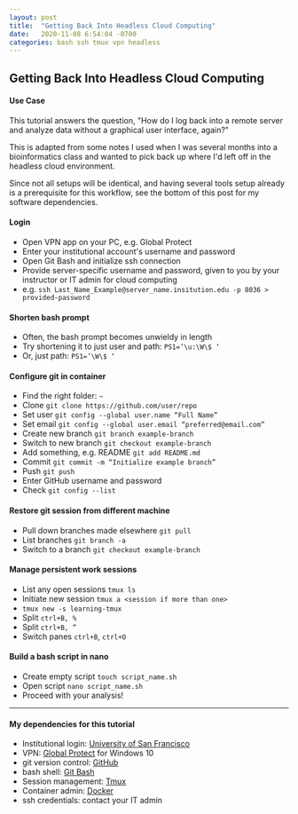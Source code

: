 ```yaml
---
layout: post
title:  "Getting Back Into Headless Cloud Computing"
date:   2020-11-08 6:54:04 -0700
categories: bash ssh tmux vpn headless
---
```

## Getting Back Into Headless Cloud Computing
#### Use Case
This tutorial answers the question, "How do I log back into a remote server and analyze data without a graphical user interface, again?"

This is adapted from some notes I used when I was several months into a bioinformatics class and wanted to pick back up where I'd left off in the headless cloud environment.

Since not all setups will be identical, and having several tools setup already is a prerequisite for this workflow, see the bottom of this post for my software dependencies.

#### Login
* Open VPN app on your PC, e.g. Global Protect
 * Enter your institutional account's username and password
* Open Git Bash and initialize ssh connection
 * Provide server-specific username and password, given to you by your instructor or IT admin for cloud computing
 * e.g. `ssh Last_Name_Example@server_name.insitution.edu -p 8036 > provided-password`

#### Shorten bash prompt
 * Often, the bash prompt becomes unwieldy in length
 * Try shortening it to just user and path: `PS1=’\u:\W\$ ‘`
 * Or, just path: `PS1=’\W\$ ‘`

#### Configure git in container
* Find the right folder: `~`
* Clone `git clone https://github.com/user/repo`
* Set user `git config --global user.name “Full Name”`
* Set email `git config --global user.email “preferred@email.com”`
* Create new branch `git branch example-branch`
* Switch to new branch `git checkout example-branch`
* Add something, e.g. README `git add README.md`
* Commit `git commit -m “Initialize example branch”`
* Push `git push`
* Enter GitHub username and password
* Check `git config --list`

#### Restore git session from different machine
* Pull down branches made elsewhere `git pull`
* List branches `git branch -a`
* Switch to a branch `git checkout example-branch`

#### Manage persistent work sessions
 * List any open sessions `tmux ls`
 * Initiate new session `tmux a <session if more than one>`
 * `tmux new -s learning-tmux`
 * Split `ctrl+B, %`
 * Split `ctrl+B, ”`
 * Switch panes `ctrl+B`, `ctrl+O`

#### Build a bash script in nano
* Create empty script `touch script_name.sh`
* Open script `nano script_name.sh`
* Proceed with your analysis!
---------
#### My dependencies for this tutorial
* Institutional login: [University of San Francisco][usf]
* VPN: [Global Protect][global-protect] for Windows 10
* git version control: [GitHub][github]
* bash shell: [Git Bash][git-bash]
* Session management: [Tmux][tmux]
* Container admin: [Docker][docker]
* ssh credentials: contact your IT admin

[usf]: https://www.usfca.edu/arts-sciences/graduate-programs/biotechnology
[global-protect]: https://www.paloaltonetworks.com/products/globalprotect
[github]:[https://github.com/]
[git-bash]:[https://gitforwindows.org/]
[tmux]:[https://github.com/tmux/tmux/wiki]
[docker]:[https://www.docker.com/]
